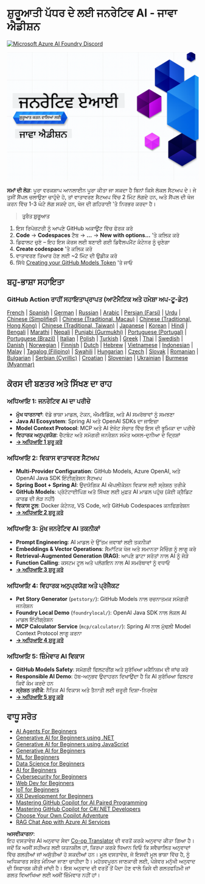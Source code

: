 <!--
CO_OP_TRANSLATOR_METADATA:
{
  "original_hash": "ff95bb9d60ecd46e1a2215e341062967",
  "translation_date": "2025-07-26T17:30:59+00:00",
  "source_file": "README.md",
  "language_code": "pa"
}
-->
# ਸ਼ੁਰੂਆਤੀ ਪੱਧਰ ਦੇ ਲਈ ਜਨਰੇਟਿਵ AI - ਜਾਵਾ ਐਡੀਸ਼ਨ  
[![Microsoft Azure AI Foundry Discord](https://dcbadge.limes.pink/api/server/ByRwuEEgH4)](https://discord.com/invite/ByRwuEEgH4)

![Generative AI for Beginners - Java Edition](../../translated_images/beg-genai-series.61edc4a6b2cc54284fa2d70eda26dc0ca2669e26e49655b842ea799cd6e16d2a.pa.png)

**ਸਮਾਂ ਦੀ ਲੋੜ**: ਪੂਰਾ ਵਰਕਸ਼ਾਪ ਆਨਲਾਈਨ ਪੂਰਾ ਕੀਤਾ ਜਾ ਸਕਦਾ ਹੈ ਬਿਨਾਂ ਕਿਸੇ ਲੋਕਲ ਸੈਟਅਪ ਦੇ। ਜੇ ਤੁਸੀਂ ਸੈਂਪਲ ਚਲਾਉਣਾ ਚਾਹੁੰਦੇ ਹੋ, ਤਾਂ ਵਾਤਾਵਰਣ ਸੈਟਅਪ ਵਿੱਚ 2 ਮਿੰਟ ਲੱਗਦੇ ਹਨ, ਅਤੇ ਸੈਂਪਲ ਦੀ ਖੋਜ ਕਰਨ ਵਿੱਚ 1-3 ਘੰਟੇ ਲੱਗ ਸਕਦੇ ਹਨ, ਖੋਜ ਦੀ ਗਹਿਰਾਈ 'ਤੇ ਨਿਰਭਰ ਕਰਦਾ ਹੈ।  

> **ਤੁਰੰਤ ਸ਼ੁਰੂਆਤ**  

1. ਇਸ ਰਿਪੋਜ਼ਟਰੀ ਨੂੰ ਆਪਣੇ GitHub ਅਕਾਊਂਟ ਵਿੱਚ ਫੋਰਕ ਕਰੋ  
2. **Code** → **Codespaces** ਟੈਬ → **...** → **New with options...** 'ਤੇ ਕਲਿਕ ਕਰੋ  
3. ਡਿਫਾਲਟ ਚੁਣੋ – ਇਹ ਇਸ ਕੋਰਸ ਲਈ ਬਣਾਈ ਗਈ ਡਿਵੈਲਪਮੈਂਟ ਕੰਟੇਨਰ ਨੂੰ ਚੁਣੇਗਾ  
4. **Create codespace** 'ਤੇ ਕਲਿਕ ਕਰੋ  
5. ਵਾਤਾਵਰਣ ਤਿਆਰ ਹੋਣ ਲਈ ~2 ਮਿੰਟ ਦੀ ਉਡੀਕ ਕਰੋ  
6. ਸਿੱਧੇ [Creating your GitHub Models Token](./02-SetupDevEnvironment/README.md#step-2-create-a-github-personal-access-token) 'ਤੇ ਜਾਓ  

## ਬਹੁ-ਭਾਸ਼ਾ ਸਹਾਇਤਾ  

### GitHub Action ਰਾਹੀਂ ਸਹਾਇਤਾਪ੍ਰਾਪਤ (ਆਟੋਮੈਟਿਕ ਅਤੇ ਹਮੇਸ਼ਾ ਅਪ-ਟੂ-ਡੇਟ)  

[French](../fr/README.md) | [Spanish](../es/README.md) | [German](../de/README.md) | [Russian](../ru/README.md) | [Arabic](../ar/README.md) | [Persian (Farsi)](../fa/README.md) | [Urdu](../ur/README.md) | [Chinese (Simplified)](../zh/README.md) | [Chinese (Traditional, Macau)](../mo/README.md) | [Chinese (Traditional, Hong Kong)](../hk/README.md) | [Chinese (Traditional, Taiwan)](../tw/README.md) | [Japanese](../ja/README.md) | [Korean](../ko/README.md) | [Hindi](../hi/README.md) | [Bengali](../bn/README.md) | [Marathi](../mr/README.md) | [Nepali](../ne/README.md) | [Punjabi (Gurmukhi)](./README.md) | [Portuguese (Portugal)](../pt/README.md) | [Portuguese (Brazil)](../br/README.md) | [Italian](../it/README.md) | [Polish](../pl/README.md) | [Turkish](../tr/README.md) | [Greek](../el/README.md) | [Thai](../th/README.md) | [Swedish](../sv/README.md) | [Danish](../da/README.md) | [Norwegian](../no/README.md) | [Finnish](../fi/README.md) | [Dutch](../nl/README.md) | [Hebrew](../he/README.md) | [Vietnamese](../vi/README.md) | [Indonesian](../id/README.md) | [Malay](../ms/README.md) | [Tagalog (Filipino)](../tl/README.md) | [Swahili](../sw/README.md) | [Hungarian](../hu/README.md) | [Czech](../cs/README.md) | [Slovak](../sk/README.md) | [Romanian](../ro/README.md) | [Bulgarian](../bg/README.md) | [Serbian (Cyrillic)](../sr/README.md) | [Croatian](../hr/README.md) | [Slovenian](../sl/README.md) | [Ukrainian](../uk/README.md) | [Burmese (Myanmar)](../my/README.md)  

## ਕੋਰਸ ਦੀ ਬਣਤਰ ਅਤੇ ਸਿੱਖਣ ਦਾ ਰਾਹ  

### **ਅਧਿਆਇ 1: ਜਨਰੇਟਿਵ AI ਦਾ ਪਰੀਚੇ**  
- **ਮੁੱਖ ਧਾਰਨਾਵਾਂ**: ਵੱਡੇ ਭਾਸ਼ਾ ਮਾਡਲ, ਟੋਕਨ, ਐਮਬੈਡਿੰਗ, ਅਤੇ AI ਸਮਰੱਥਾਵਾਂ ਨੂੰ ਸਮਝਣਾ  
- **Java AI Ecosystem**: Spring AI ਅਤੇ OpenAI SDKs ਦਾ ਜਾਇਜ਼ਾ  
- **Model Context Protocol**: MCP ਅਤੇ AI ਏਜੰਟ ਸੰਚਾਰ ਵਿੱਚ ਇਸ ਦੀ ਭੂਮਿਕਾ ਦਾ ਪਰੀਚੇ  
- **ਵਿਹਾਰਕ ਅਨੁਪ੍ਰਯੋਗ**: ਚੈਟਬੋਟ ਅਤੇ ਸਮੱਗਰੀ ਜਨਰੇਸ਼ਨ ਸਮੇਤ ਅਸਲ-ਦੁਨੀਆ ਦੇ ਦ੍ਰਿਸ਼ਾਂ  
- **[→ ਅਧਿਆਇ 1 ਸ਼ੁਰੂ ਕਰੋ](./01-IntroToGenAI/README.md)**  

### **ਅਧਿਆਇ 2: ਵਿਕਾਸ ਵਾਤਾਵਰਣ ਸੈਟਅਪ**  
- **Multi-Provider Configuration**: GitHub Models, Azure OpenAI, ਅਤੇ OpenAI Java SDK ਇੰਟੀਗ੍ਰੇਸ਼ਨ ਸੈਟਅਪ  
- **Spring Boot + Spring AI**: ਉਦਯੋਗਿਕ AI ਐਪਲੀਕੇਸ਼ਨ ਵਿਕਾਸ ਲਈ ਸ੍ਰੇਸ਼ਠ ਤਰੀਕੇ  
- **GitHub Models**: ਪ੍ਰੋਟੋਟਾਈਪਿੰਗ ਅਤੇ ਸਿੱਖਣ ਲਈ ਮੁਫ਼ਤ AI ਮਾਡਲ ਪਹੁੰਚ (ਕੋਈ ਕ੍ਰੈਡਿਟ ਕਾਰਡ ਦੀ ਲੋੜ ਨਹੀਂ)  
- **ਵਿਕਾਸ ਟੂਲ**: Docker ਕੰਟੇਨਰ, VS Code, ਅਤੇ GitHub Codespaces ਕਨਫਿਗਰੇਸ਼ਨ  
- **[→ ਅਧਿਆਇ 2 ਸ਼ੁਰੂ ਕਰੋ](./02-SetupDevEnvironment/README.md)**  

### **ਅਧਿਆਇ 3: ਮੁੱਖ ਜਨਰੇਟਿਵ AI ਤਕਨੀਕਾਂ**  
- **Prompt Engineering**: AI ਮਾਡਲ ਦੇ ਉੱਤਮ ਜਵਾਬਾਂ ਲਈ ਤਕਨੀਕਾਂ  
- **Embeddings & Vector Operations**: ਸੈਮਾਂਟਿਕ ਖੋਜ ਅਤੇ ਸਮਾਨਤਾ ਮੈਚਿੰਗ ਨੂੰ ਲਾਗੂ ਕਰੋ  
- **Retrieval-Augmented Generation (RAG)**: ਆਪਣੇ ਡਾਟਾ ਸਰੋਤਾਂ ਨਾਲ AI ਨੂੰ ਜੋੜੋ  
- **Function Calling**: ਕਸਟਮ ਟੂਲ ਅਤੇ ਪਲੱਗਇਨ ਨਾਲ AI ਸਮਰੱਥਾਵਾਂ ਨੂੰ ਵਧਾਓ  
- **[→ ਅਧਿਆਇ 3 ਸ਼ੁਰੂ ਕਰੋ](./03-CoreGenerativeAITechniques/README.md)**  

### **ਅਧਿਆਇ 4: ਵਿਹਾਰਕ ਅਨੁਪ੍ਰਯੋਗ ਅਤੇ ਪ੍ਰੋਜੈਕਟ**  
- **Pet Story Generator** (`petstory/`): GitHub Models ਨਾਲ ਰਚਨਾਤਮਕ ਸਮੱਗਰੀ ਜਨਰੇਸ਼ਨ  
- **Foundry Local Demo** (`foundrylocal/`): OpenAI Java SDK ਨਾਲ ਲੋਕਲ AI ਮਾਡਲ ਇੰਟੀਗ੍ਰੇਸ਼ਨ  
- **MCP Calculator Service** (`mcp/calculator/`): Spring AI ਨਾਲ ਮੁੱਢਲੀ Model Context Protocol ਲਾਗੂ ਕਰਨਾ  
- **[→ ਅਧਿਆਇ 4 ਸ਼ੁਰੂ ਕਰੋ](./04-PracticalSamples/README.md)**  

### **ਅਧਿਆਇ 5: ਜ਼ਿੰਮੇਵਾਰ AI ਵਿਕਾਸ**  
- **GitHub Models Safety**: ਸਮੱਗਰੀ ਫਿਲਟਰੀਂਗ ਅਤੇ ਸੁਰੱਖਿਆ ਮਕੈਨਿਜ਼ਮ ਦੀ ਜਾਂਚ ਕਰੋ  
- **Responsible AI Demo**: ਹੱਥ-ਅਨੁਭਵ ਉਦਾਹਰਨ ਦਿਖਾਉਂਦਾ ਹੈ ਕਿ AI ਸੁਰੱਖਿਆ ਫਿਲਟਰ ਕਿਵੇਂ ਕੰਮ ਕਰਦੇ ਹਨ  
- **ਸ੍ਰੇਸ਼ਠ ਤਰੀਕੇ**: ਨੈਤਿਕ AI ਵਿਕਾਸ ਅਤੇ ਤੈਨਾਤੀ ਲਈ ਜ਼ਰੂਰੀ ਦਿਸ਼ਾ-ਨਿਰਦੇਸ਼  
- **[→ ਅਧਿਆਇ 5 ਸ਼ੁਰੂ ਕਰੋ](./05-ResponsibleGenAI/README.md)**  

## ਵਾਧੂ ਸਰੋਤ  

- [AI Agents For Beginners](https://github.com/microsoft/ai-agents-for-beginners)  
- [Generative AI for Beginners using .NET](https://github.com/microsoft/Generative-AI-for-beginners-dotnet)  
- [Generative AI for Beginners using JavaScript](https://github.com/microsoft/generative-ai-with-javascript)  
- [Generative AI for Beginners](https://github.com/microsoft/generative-ai-for-beginners)  
- [ML for Beginners](https://aka.ms/ml-beginners)  
- [Data Science for Beginners](https://aka.ms/datascience-beginners)  
- [AI for Beginners](https://aka.ms/ai-beginners)  
- [Cybersecurity for Beginners](https://github.com/microsoft/Security-101)  
- [Web Dev for Beginners](https://aka.ms/webdev-beginners)  
- [IoT for Beginners](https://aka.ms/iot-beginners)  
- [XR Development for Beginners](https://github.com/microsoft/xr-development-for-beginners)  
- [Mastering GitHub Copilot for AI Paired Programming](https://aka.ms/GitHubCopilotAI)  
- [Mastering GitHub Copilot for C#/.NET Developers](https://github.com/microsoft/mastering-github-copilot-for-dotnet-csharp-developers)  
- [Choose Your Own Copilot Adventure](https://github.com/microsoft/CopilotAdventures)  
- [RAG Chat App with Azure AI Services](https://github.com/Azure-Samples/azure-search-openai-demo-java)  

**ਅਸਵੀਕਾਰਨਾ**:  
ਇਹ ਦਸਤਾਵੇਜ਼ AI ਅਨੁਵਾਦ ਸੇਵਾ [Co-op Translator](https://github.com/Azure/co-op-translator) ਦੀ ਵਰਤੋਂ ਕਰਕੇ ਅਨੁਵਾਦ ਕੀਤਾ ਗਿਆ ਹੈ। ਜਦੋਂ ਕਿ ਅਸੀਂ ਸਹੀਅਤ ਲਈ ਯਤਨਸ਼ੀਲ ਹਾਂ, ਕਿਰਪਾ ਕਰਕੇ ਧਿਆਨ ਦਿਓ ਕਿ ਸਵੈਚਾਲਿਤ ਅਨੁਵਾਦਾਂ ਵਿੱਚ ਗਲਤੀਆਂ ਜਾਂ ਅਸੁੱਤੀਆਂ ਹੋ ਸਕਦੀਆਂ ਹਨ। ਮੂਲ ਦਸਤਾਵੇਜ਼, ਜੋ ਇਸਦੀ ਮੂਲ ਭਾਸ਼ਾ ਵਿੱਚ ਹੈ, ਨੂੰ ਅਧਿਕਾਰਤ ਸਰੋਤ ਮੰਨਿਆ ਜਾਣਾ ਚਾਹੀਦਾ ਹੈ। ਮਹੱਤਵਪੂਰਨ ਜਾਣਕਾਰੀ ਲਈ, ਪੇਸ਼ੇਵਰ ਮਨੁੱਖੀ ਅਨੁਵਾਦ ਦੀ ਸਿਫਾਰਸ਼ ਕੀਤੀ ਜਾਂਦੀ ਹੈ। ਇਸ ਅਨੁਵਾਦ ਦੀ ਵਰਤੋਂ ਤੋਂ ਪੈਦਾ ਹੋਣ ਵਾਲੇ ਕਿਸੇ ਵੀ ਗਲਤਫਹਿਮੀ ਜਾਂ ਗਲਤ ਵਿਆਖਿਆ ਲਈ ਅਸੀਂ ਜ਼ਿੰਮੇਵਾਰ ਨਹੀਂ ਹਾਂ।